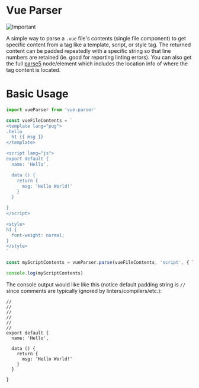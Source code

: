 # Vue Parser

![Important](https://travis-ci.org/prograhammer/vue-parser.svg?branch=master "Travis CI badge")

A simple way to parse a `.vue` file's contents (single file component) to get specific content from a
 tag like a template, script, or style tag. 
The returned content can be padded repeatedly with a specific string so that line numbers are retained
 (ie. good for reporting linting errors). You can also get the full [parse5](https://github.com/inikulin/parse5/blob/master/lib/index.d.ts#L193) 
 node/element which includes the location info of where the tag content is located. 

# Basic Usage

```javascript
import vueParser from 'vue-parser'

const vueFileContents = `
<template lang="pug">
.hello
  h1 {{ msg }}
</template>

<script lang="js">
export default {
  name: 'Hello',

  data () {
    return {
      msg: 'Hello World!'
    }
  }

}
</script>

<style>
h1 {
  font-weight: normal;
}
</style>
`

const myScriptContents = vueParser.parse(vueFileContents, 'script', { lang: ['js', 'jsx'] })

console.log(myScriptContents)

```

The console output would like like this 
(notice default padding string is `// ` since comments are typically ignored by linters/compilers/etc.):  

```text
// 
// 
// 
// 
// 
// 
export default {
  name: 'Hello',

  data () {
    return {
      msg: 'Hello World!'
    }
  }

}
```
